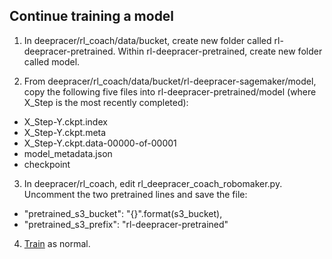 
## Continue training a model

1. In deepracer/rl_coach/data/bucket, create new folder called rl-deepracer-pretrained. Within rl-deepracer-pretrained, create new folder called model.

2. From deepracer/rl_coach/data/bucket/rl-deepracer-sagemaker/model, copy the following five files into rl-deepracer-pretrained/model (where X_Step is the most recently completed):

  - X_Step-Y.ckpt.index
  - X_Step-Y.ckpt.meta
  - X_Step-Y.ckpt.data-00000-of-00001
  - model_metadata.json
  - checkpoint

3. In deepracer/rl_coach, edit rl_deepracer_coach_robomaker.py. Uncomment the two pretrained lines and save the file:
  - "pretrained_s3_bucket": "{}".format(s3_bucket),
  - "pretrained_s3_prefix": "rl-deepracer-pretrained"

4. [Train](https://github.com/kevinmarlis/deep-racer/blob/master/Mac-local-training.md) as normal.
